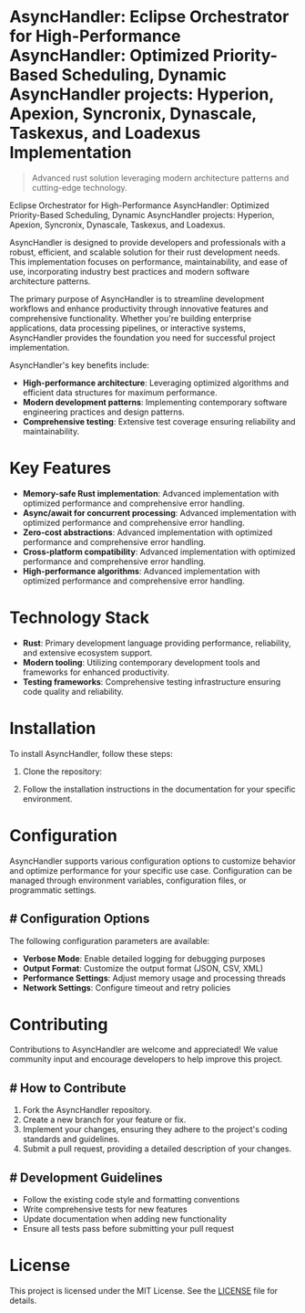 <!-- fallback_AsyncHandler_20251019181426_12101 -->

# AsyncHandler: Eclipse Orchestrator for High-Performance AsyncHandler: Optimized Priority-Based Scheduling, Dynamic AsyncHandler projects: Hyperion, Apexion, Syncronix, Dynascale, Taskexus, and Loadexus Implementation
> Advanced rust solution leveraging modern architecture patterns and cutting-edge technology.

Eclipse Orchestrator for High-Performance AsyncHandler: Optimized Priority-Based Scheduling, Dynamic AsyncHandler projects: Hyperion, Apexion, Syncronix, Dynascale, Taskexus, and Loadexus.

AsyncHandler is designed to provide developers and professionals with a robust, efficient, and scalable solution for their rust development needs. This implementation focuses on performance, maintainability, and ease of use, incorporating industry best practices and modern software architecture patterns.

The primary purpose of AsyncHandler is to streamline development workflows and enhance productivity through innovative features and comprehensive functionality. Whether you're building enterprise applications, data processing pipelines, or interactive systems, AsyncHandler provides the foundation you need for successful project implementation.

AsyncHandler's key benefits include:

* **High-performance architecture**: Leveraging optimized algorithms and efficient data structures for maximum performance.
* **Modern development patterns**: Implementing contemporary software engineering practices and design patterns.
* **Comprehensive testing**: Extensive test coverage ensuring reliability and maintainability.

# Key Features

* **Memory-safe Rust implementation**: Advanced implementation with optimized performance and comprehensive error handling.
* **Async/await for concurrent processing**: Advanced implementation with optimized performance and comprehensive error handling.
* **Zero-cost abstractions**: Advanced implementation with optimized performance and comprehensive error handling.
* **Cross-platform compatibility**: Advanced implementation with optimized performance and comprehensive error handling.
* **High-performance algorithms**: Advanced implementation with optimized performance and comprehensive error handling.

# Technology Stack

* **Rust**: Primary development language providing performance, reliability, and extensive ecosystem support.
* **Modern tooling**: Utilizing contemporary development tools and frameworks for enhanced productivity.
* **Testing frameworks**: Comprehensive testing infrastructure ensuring code quality and reliability.

# Installation

To install AsyncHandler, follow these steps:

1. Clone the repository:


2. Follow the installation instructions in the documentation for your specific environment.

# Configuration

AsyncHandler supports various configuration options to customize behavior and optimize performance for your specific use case. Configuration can be managed through environment variables, configuration files, or programmatic settings.

## # Configuration Options

The following configuration parameters are available:

* **Verbose Mode**: Enable detailed logging for debugging purposes
* **Output Format**: Customize the output format (JSON, CSV, XML)
* **Performance Settings**: Adjust memory usage and processing threads
* **Network Settings**: Configure timeout and retry policies

# Contributing

Contributions to AsyncHandler are welcome and appreciated! We value community input and encourage developers to help improve this project.

## # How to Contribute

1. Fork the AsyncHandler repository.
2. Create a new branch for your feature or fix.
3. Implement your changes, ensuring they adhere to the project's coding standards and guidelines.
4. Submit a pull request, providing a detailed description of your changes.

## # Development Guidelines

* Follow the existing code style and formatting conventions
* Write comprehensive tests for new features
* Update documentation when adding new functionality
* Ensure all tests pass before submitting your pull request

# License

This project is licensed under the MIT License. See the [LICENSE](https://github.com/pee331/AsyncHandler/blob/main/LICENSE) file for details.
